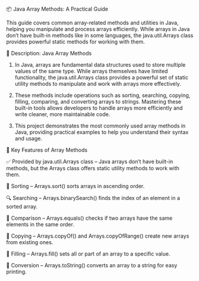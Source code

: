 📦 Java Array Methods: A Practical Guide

This guide covers common array-related methods and utilities in Java, helping you manipulate and process arrays efficiently. While arrays in Java don’t have built-in methods like in some languages, the java.util.Arrays class provides powerful static methods for working with them.

📌 Description: Java Array Methods

1. In Java, arrays are fundamental data structures used to store multiple values of the same type. While arrays themselves have limited functionality, the java.util.Arrays class provides a powerful set of static utility methods to manipulate and work with arrays more effectively.

2. These methods include operations such as sorting, searching, copying, filling, comparing, and converting arrays to strings. Mastering these built-in tools allows developers to handle arrays more efficiently and write cleaner, more maintainable code.

3. This project demonstrates the most commonly used array methods in Java, providing practical examples to help you understand their syntax and usage.

🔑 Key Features of Array Methods 

✅ Provided by java.util.Arrays class – Java arrays don’t have built-in methods, but the Arrays class offers static utility methods to work with them.

🔁 Sorting – Arrays.sort() sorts arrays in ascending order.

🔍 Searching – Arrays.binarySearch() finds the index of an element in a sorted array.

🧪 Comparison – Arrays.equals() checks if two arrays have the same elements in the same order.

🧬 Copying – Arrays.copyOf() and Arrays.copyOfRange() create new arrays from existing ones.

🧱 Filling – Arrays.fill() sets all or part of an array to a specific value.

📝 Conversion – Arrays.toString() converts an array to a string for easy printing.
